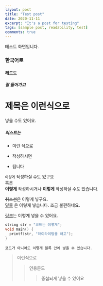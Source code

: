 ```yaml
---
layout: post
title: "Test post"
date: 2020-11-11
excerpt: "It's a post for testing"
tags: [sample post, readability, test]
comments: true
---
```


테스트 화면입니다.
### 한국어로
#### 헤드도
##### 잘 들어가고

제목은 이런식으로
=====
넣을 수도 있어요.

##### 리스트는
- 이런 식으로
* 작성하시면
+ 됩니다

`이렇게` 작성하실 수도 있구요  
혹은   
__이렇게__ 작성하시거나 **이렇게** 작성하실 수도 있습니다.

~~취소선~~은 이렇게 넣구요.  
<u>밑줄</u> 은 이렇게 넣습니다. 조금 불편하네요.

[링크](https://JooMal.github.io)는 이렇게 넣을 수 있어요.

```c++
string str = "코드는 이렇게";
void main() {
  printf(str, "하이라이팅을 하고");
}
```

```
코드가 아니어도 이렇게 블록 안에 넣을 수 있습니다.
```

>이런식으로
>>인용문도
>>>중첩되게
>넣을 수 있어요
